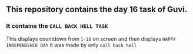 ## This repository contains the day 16 task of Guvi.
### It contains the `CALL BACK HELL TASK`
This displays countdown from `1-10` on screen and then displays `HAPPY INDEPENDENCE DAY`
It was made by only `call back hell`

